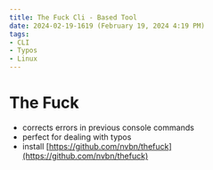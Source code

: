 ```yaml
---
title: The Fuck Cli - Based Tool
date: 2024-02-19-1619 (February 19, 2024 4:19 PM)
tags:
- CLI
- Typos
- Linux
---
```


# The Fuck
- corrects errors in previous console commands
- perfect for dealing with typos
- install [https://github.com/nvbn/thefuck](https://github.com/nvbn/thefuck)
